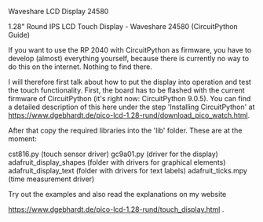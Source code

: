 Waveshare LCD Display 24580

1.28" Round IPS LCD Touch Display - Waveshare 24580 (CircuitPython Guide)

If you want to use the RP 2040 with CircuitPython as firmware, you have to develop (almost) everything yourself, because there is currently no way to do this on the internet. Nothing to find there.

I will therefore first talk about how to put the display into operation and test the touch functionality. First, the board has to be flashed with the current firmware of CircuitPython (it's right now: CircuitPython 9.0.5). You can find a detailed description of this here under the step 'Installing CircuitPython' at https://www.dgebhardt.de/pico-lcd-1.28-rund/download_pico_watch.html.

After that copy the required libraries into the 'lib' folder. These are at the moment:

cst816.py (touch sensor driver)
gc9a01.py (driver for the display)
adafruit_display_shapes (folder with drivers for graphical elements)
adafruit_display_text (folder with drivers for text labels)
adafruit_ticks.mpy (time measurement driver)

Try out the examples and also read the explanations on my website

https://www.dgebhardt.de/pico-lcd-1.28-rund/touch_display.html .

